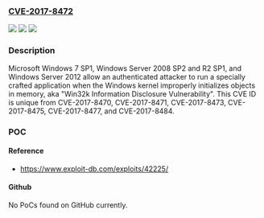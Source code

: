 ### [CVE-2017-8472](https://cve.mitre.org/cgi-bin/cvename.cgi?name=CVE-2017-8472)
![](https://img.shields.io/static/v1?label=Product&message=Microsoft%20Windows&color=blue)
![](https://img.shields.io/static/v1?label=Version&message=n%2Fa&color=blue)
![](https://img.shields.io/static/v1?label=Vulnerability&message=Information%20Disclosure&color=brighgreen)

### Description

Microsoft Windows 7 SP1, Windows Server 2008 SP2 and R2 SP1, and Windows Server 2012 allow an authenticated attacker to run a specially crafted application when the Windows kernel improperly initializes objects in memory, aka "Win32k Information Disclosure Vulnerability". This CVE ID is unique from CVE-2017-8470, CVE-2017-8471, CVE-2017-8473, CVE-2017-8475, CVE-2017-8477, and CVE-2017-8484.

### POC

#### Reference
- https://www.exploit-db.com/exploits/42225/

#### Github
No PoCs found on GitHub currently.

